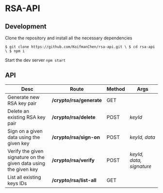 # RSA-API

## Development
Clone the repository and install all the necessary dependencies

`
$ git clone https://github.com/KoifmanChen/rsa-api.git \
$ cd rsa-api \
$ npm i
`

Start the dev server
`npm start`

## API


Desc | Route | Method | Args
------------ | ------------- | ------------- | -------------
Generate new RSA key pair | **/crypto/rsa/generate** | GET |
Delete an existing RSA key pair | **/crypto/rsa/delete** | POST | *keyId*
Sign on a given data using the given key | **/crypto/rsa/sign-on** | POST | *keyId, data*
Verify the given signature on the given data using the given key | **/crypto/rsa/verify** | POST | *keyId, data, signature*
List all existing keys IDs | **/crypto/rsa/list-all** | GET |
